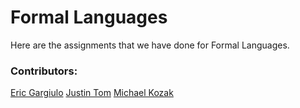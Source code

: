 # Formal Languages
Here are the assignments that we have done for Formal Languages.

### Contributors:
[Eric Gargiulo](https://github.com/gargiuer)
[Justin Tom](https://github.com/tomjusti)
[Michael Kozak](https://github.com/ninetaled)

